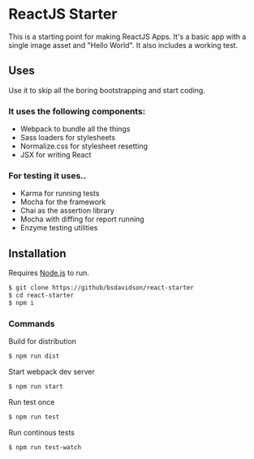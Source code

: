 # ReactJS Starter

This is a starting point for making ReactJS Apps.
It's a basic app with a single image asset and "Hello World".
It also includes a working test.

## Uses
Use it to skip all the boring bootstrapping and start coding.

### It uses the following components:

  - Webpack to bundle all the things
  - Sass loaders for stylesheets
  - Normalize.css for stylesheet resetting
  - JSX for writing React

### For testing it uses..
  - Karma for running tests
  - Mocha for the framework
  - Chai as the assertion library
  - Mocha with diffing for report running
  - Enzyme testing utilities

## Installation

Requires [Node.js](https://nodejs.org/) to run.


```sh
$ git clone https://github/bsdavidson/react-starter
$ cd react-starter
$ npm i
```

### Commands

Build for distribution
```sh
$ npm run dist
```
Start webpack dev server
```sh
$ npm run start
```
Run test once
```sh
$ npm run test
```
Run continous tests
```sh
$ npm run test-watch
```
